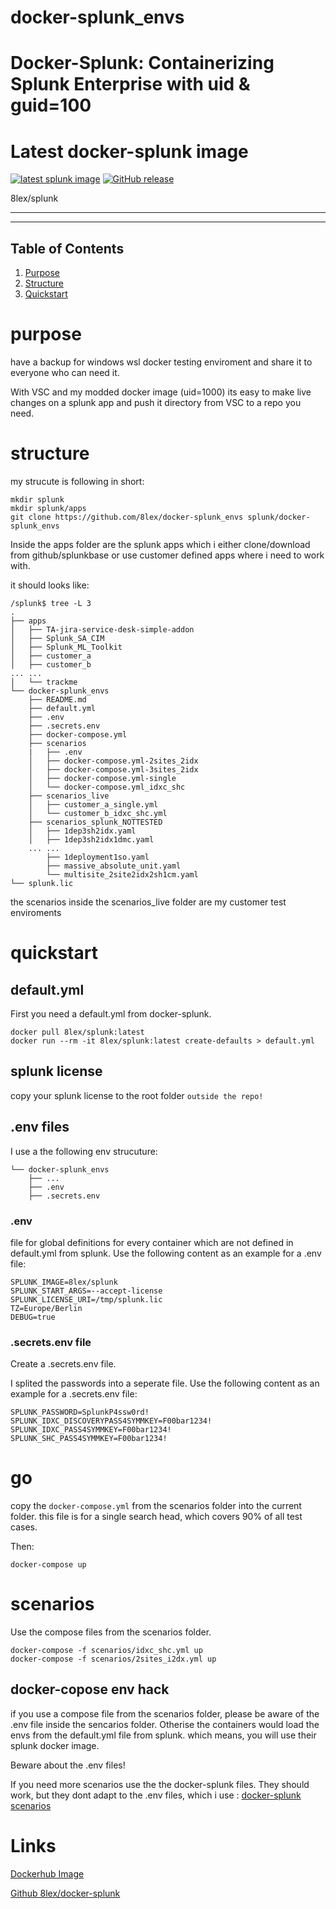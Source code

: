 # docker-splunk_envs




# Docker-Splunk: Containerizing Splunk Enterprise with uid & guid=100
# Latest docker-splunk image
[![latest splunk image](https://github.com/8lex/docker-splunk/actions/workflows/splunk_image.yml/badge.svg)](https://github.com/8lex/docker-splunk/actions/workflows/splunk_image.yml)
[![GitHub release](https://img.shields.io/github/v/tag/8lex/docker-splunk?sort=semver&label=Version)](https://github.com/8lex/docker-splunk/releases)

8lex/splunk

----

---

## Table of Contents

1. [Purpose](#purpose)
1. [Structure](#structure)
1. [Quickstart](#quickstart)

# purpose
have a backup for windows wsl docker  testing enviroment and share it to everyone who can need it.

With VSC and my modded docker image (uid=1000) its easy to make live changes on a splunk app and push it directory from VSC to a repo you need.

# structure
my strucute is following in short:
```
mkdir splunk
mkdir splunk/apps
git clone https://github.com/8lex/docker-splunk_envs splunk/docker-splunk_envs
```
Inside the apps folder are the splunk apps which i either clone/download from github/splunkbase or use customer defined apps where i need to work with.

it should looks like:
```
/splunk$ tree -L 3
.
├── apps
│   ├── TA-jira-service-desk-simple-addon
│   ├── Splunk_SA_CIM
│   ├── Splunk_ML_Toolkit
│   ├── customer_a
│   ├── customer_b
... ...
│   └── trackme
└── docker-splunk_envs
    ├── README.md
    ├── default.yml
    ├── .env
    ├── .secrets.env
    ├── docker-compose.yml
    ├── scenarios
    |   ├── .env
    │   ├── docker-compose.yml-2sites_2idx
    │   ├── docker-compose.yml-3sites_2idx
    │   ├── docker-compose.yml-single
    │   └── docker-compose.yml_idxc_shc
    ├── scenarios_live
    │   ├── customer_a_single.yml
    │   └── customer_b_idxc_shc.yml
    ├── scenarios_splunk_NOTTESTED
    │   ├── 1dep3sh2idx.yaml
    │   ├── 1dep3sh2idx1dmc.yaml
    ... ...
        ├── 1deployment1so.yaml
        ├── massive_absolute_unit.yaml
        └── multisite_2site2idx2sh1cm.yaml
└── splunk.lic
```
the scenarios inside the scenarios_live folder are my customer test enviroments 

# quickstart

## default.yml
First you need a default.yml from docker-splunk.

```
docker pull 8lex/splunk:latest
docker run --rm -it 8lex/splunk:latest create-defaults > default.yml
```

## splunk license
copy your splunk license to the root folder  `outside the repo!`

## .env files
I use a the following env strucuture: 

```
└── docker-splunk_envs
    ├── ...
    ├── .env
    ├── .secrets.env
```

### .env
file for global definitions for every container which are not defined in default.yml from splunk. 
Use the following content as an example for a .env file:
```
SPLUNK_IMAGE=8lex/splunk
SPLUNK_START_ARGS=--accept-license
SPLUNK_LICENSE_URI=/tmp/splunk.lic
TZ=Europe/Berlin
DEBUG=true
```

### .secrets.env file
Create a .secrets.env file.

I splited the passwords into a seperate file.
Use the following content as an example for a .secrets.env file:
```
SPLUNK_PASSWORD=SplunkP4ssw0rd!
SPLUNK_IDXC_DISCOVERYPASS4SYMMKEY=F00bar1234!
SPLUNK_IDXC_PASS4SYMMKEY=F00bar1234!
SPLUNK_SHC_PASS4SYMMKEY=F00bar1234!
```


# go
copy the `docker-compose.yml` from the scenarios folder into the current folder. this file is for a single search head, which covers 90% of all test cases.

Then:
```
docker-compose up
```

# scenarios

Use the compose files from the scenarios folder.
```
docker-compose -f scenarios/idxc_shc.yml up
docker-compose -f scenarios/2sites_i2dx.yml up
```

## docker-copose env hack
if you use a compose file from the scenarios folder, please be aware of the .env file inside the sencarios folder. Otherise the containers would load the envs from the default.yml file from splunk. which means, you will use their splunk docker image.

Beware about the .env files! 

If you need more scenarios use the the docker-splunk files. They should work, but they dont adapt to the .env files, which i use : [docker-splunk scenarios](https://github.com/8lex/docker-splunk/tree/develop/test_scenarios)


# Links

 [Dockerhub Image](https://hub.docker.com/r/8lex/splunk)

 [Github 8lex/docker-splunk](https://github.com/8lex/docker-splunk)
